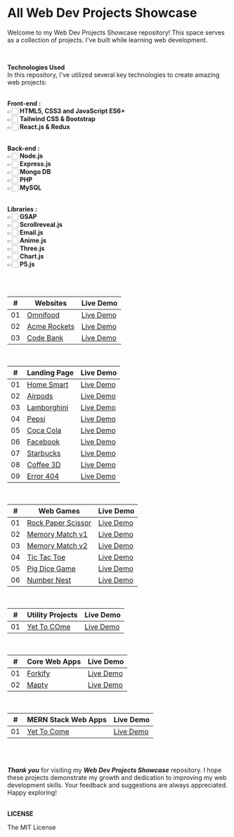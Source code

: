 # All Web Dev Projects Showcase

Welcome to my Web Dev Projects Showcase repository! This space serves as a collection of projects. I've built while learning web development.

<br />

**Technologies Used** <br />
In this repository, I've utilized several key technologies to create amazing web projects:
<br />
<br />

**Front-end :** <br />
👉🏻 **HTML5, CSS3 and JavaScript ES6+** <br />
👉🏻 **Tailwind CSS & Bootstrap** <br />
👉🏻 **React.js & Redux** <br />
<br />

**Back-end :** <br />
👉🏻 **Node.js** <br />
👉🏻 **Express.js** <br />
👉🏻 **Mongo DB** <br />
👉🏻 **PHP** <br />
👉🏻 **MySQL** <br />
<br />

**Libraries :** <br />
👉🏻 **GSAP** <br />
👉🏻 **Scrollreveal.js** <br />
👉🏻 **Email.js** <br />
👉🏻 **Anime.js** <br />
👉🏻 **Three.js** <br />
👉🏻 **Chart.js** <br />
👉🏻 **P5.js** <br />

<br />
<br />

|  #  | Websites                                                            | Live Demo                                                        |
| :-: | ------------------------------------------------------------------- | ---------------------------------------------------------------- |
| 01  | [Omnifood](https://github.com/Pranav-Jadhav09/omnifood-website)     | [Live Demo](https://pranav-jadhav09.github.io/omnifood-website/)             |
| 02  | [Acme Rockets](https://github.com/Pranav-Jadhav09/Acme-Rockets) | [Live Demo](https://acme-rockets-website.onrender.com/) |
| 03  | [Code Bank](https://github.com/Pranav-Jadhav09/Code-Bank)    | [Live Demo](https://code-bank-website.onrender.com/) |

<br />

|  #  | Landing Page                                                       | Live Demo                                                        |
| :-: | ------------------------------------------------------------------ | ---------------------------------------------------------------- |
| 01  | [Home Smart](https://github.com/Pranav-Jadhav09/Home-Smart)         | [Live Demo](https://home-smart-website.onrender.com/)             |
| 02  | [Airpods](https://github.com/Pranav-Jadhav09/responsive-airpods-landing-page)     | [Live Demo](https://pranav-jadhav09.github.io/responsive-airpods-landing-page/) |
| 03  | [Lamborghini](https://github.com/Pranav-Jadhav09/responsive-lamborghini-landing-page) | [Live Demo](https://pranav-jadhav09.github.io/responsive-lamborghini-landing-page/) |
| 04  | [Pepsi](https://github.com/Pranav-Jadhav09/responsive-pepsi-landing-page)       | [Live Demo](https://pranav-jadhav09.github.io/responsive-pepsi-landing-page/) |
| 05  | [Coca Cola](https://github.com/Pranav-Jadhav09/responsive-coca-cola-landing-page)   | [Live Demo](https://pranav-jadhav09.github.io/responsive-coca-cola-landing-page/) |
| 06  | [Facebook](https://github.com/Pranav-Jadhav09/responsive-facebook-landing-page)    | [Live Demo](https://pranav-jadhav09.github.io/responsive-facebook-landing-page/) |
| 07  | [Starbucks](https://github.com/Pranav-Jadhav09/responsive-starbucks-landing-page)   | [Live Demo](https://pranav-jadhav09.github.io/responsive-starbucks-landing-page/) |
| 08  | [Coffee 3D](https://github.com/Pranav-Jadhav09/responsive-coffee-shop-landing-page)   | [Live Demo](https://pranav-jadhav09.github.io/responsive-coffee-shop-landing-page/) |
| 09  | [Error 404](https://github.com/Pranav-Jadhav09/responsive-error-page)   | [Live Demo](https://pranav-jadhav09.github.io/responsive-error-page/) |

<br />

|  #  | Web Games                                                              | Live Demo                                                        |
| :-: | ---------------------------------------------------------------------- | ---------------------------------------------------------------- |
| 01  | [Rock Paper Scissor](https://github.com/Pranav-Jadhav09/rockpaperscissor-game)     | [Live Demo](https://github.com/Pranav-Jadhav09/rockpaperscissor-game)             |
| 02  | [Memory Match v1](https://github.com/Pranav-Jadhav09/memory-card-game-v1) | [Live Demo](https://memorycard-game-v1-jrpranav.netlify.app/) |
| 03  | [Memory Match v2](https://github.com/Pranav-Jadhav09/memory-card-game-v2) | [Live Demo](https://memory-card-game-v2-jrpranav.netlify.app/) |
| 04  | [Tic Tac Toe](https://github.com/Pranav-Jadhav09/tic-tac-toe)     | [Live Demo](https://tic-tac-toe-jrpranav.netlify.app/) |
| 05  | [Pig Dice Game](https://github.com/Pranav-Jadhav09/pig-dice-game)     | [Live Demo](https://pig-dice-game-jrpranav.netlify.app/) |
| 06  | [Number Nest](https://github.com/Pranav-Jadhav09/number-nest-game)     | [Live Demo](https://pranav-jadhav09.github.io/number-nest-game/) |

<br />

|  #  | Utility Projects                                            | Live Demo                                            |
| :-: | ----------------------------------------------------------- | ---------------------------------------------------- |
| 01  | [Yet To COme](https://github.com/Pranav-Jadhav09/Code-Bank) | [Live Demo](https://code-bank-website.onrender.com/) |

<br />

|  #  | Core Web Apps                                                | Live Demo                                                        |
| :-: | ------------------------------------------------------------ | ---------------------------------------------------------------- |
| 01  | [Forkify](https://github.com/Pranav-Jadhav09/Code-Bank)      | [Live Demo](https://code-bank-website.onrender.com/)             |
| 02  | [Mapty](https://github.com/Pranav-Jadhav09/omnifood-website) | [Live Demo](https://pranav-jadhav09.github.io/omnifood-website/) |

<br />

|  #  | MERN Stack Web Apps                                         | Live Demo                                            |
| :-: | ----------------------------------------------------------- | ---------------------------------------------------- |
| 01  | [Yet To Come](https://github.com/Pranav-Jadhav09/Code-Bank) | [Live Demo](https://code-bank-website.onrender.com/) |

<br />
<br />

**_Thank you_** for visiting my **_Web Dev Projects Showcase_** repository. I hope these projects demonstrate my growth and dedication to improving my web development skills. Your feedback and suggestions are always appreciated. Happy exploring!
<br />
<br />

**LICENSE**

The MIT License
